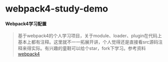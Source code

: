 # webpack4-study-demo

#### Webpack4学习配置
> 基于webpack4的个人学习项目，关于module、loader、plugin在代码上基本上都有注释。这里就不一一拓展开讲，个人觉得还是直接看src源码注释来得实际。有兴趣的童鞋可以给个star，fork下学习。参考资料[webpack4](https://webpack.js.org/concepts)